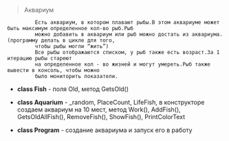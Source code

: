 ﻿> Аквариум

             Есть аквариум, в котором плавают рыбы.В этом аквариуме может быть максимум определенное кол-во рыб.Рыб
             можно добавить в аквариум или рыб можно достать из аквариума.(программу делать в цикле для того,
             чтобы рыбы могли “жить”)
             Все рыбы отображаются списком, у рыб также есть возраст.За 1 итерацию рыбы стареют
             на определенное кол - во жизней и могут умереть.Рыб также вывести в консоль, чтобы можно
             было мониторить показатели.


* **class Fish** - поля Old, метод GetsOld()

* **class Aquarium** - _random, PlaceCount, LifeFish, в конструкторе создаем аквариум на 10 мест, 
метод Work(), AddFish(), GetsOldAllFish(), RemoveFish(), ShowFish(), PrintColorText

* **class Program** - создание аквариума и запуск его в работу


